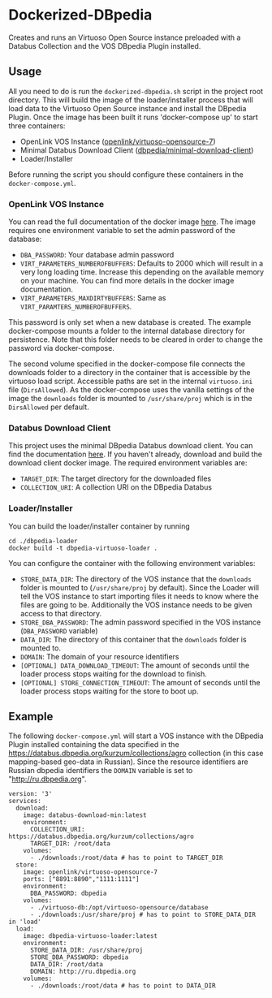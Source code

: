 # Dockerized-DBpedia
Creates and runs an Virtuoso Open Source instance preloaded with a Databus Collection and the VOS DBpedia Plugin installed.

## Usage

All you need to do is run the `dockerized-dbpedia.sh` script in the project root directory. This will build the image of the loader/installer process that will load data to the Virtuoso Open Source instance and install the DBpedia Plugin. Once the image has been built it runs 'docker-compose up' to start three containers:

* OpenLink VOS Instance ([openlink/virtuoso-opensource-7](https://hub.docker.com/r/openlink/virtuoso-opensource-7))
* Minimal Databus Download Client ([dbpedia/minimal-download-client](https://hub.docker.com/repository/docker/dbpedia/minimal-download-client))
* Loader/Installer

Before running the script you should configure these containers in the `docker-compose.yml`.

### OpenLink VOS Instance

You can read the full documentation of the docker image [here](https://hub.docker.com/r/openlink/virtuoso-opensource-7). The image requires one environment variable to set the admin password of the database:
* `DBA_PASSWORD`: Your database admin password
* `VIRT_PARAMETERS_NUMBEROFBUFFERS`: Defaults to 2000 which will result in a very long loading time. Increase this depending on the available memory on your machine. You can find more details in the docker image documentation.
* `VIRT_PARAMETERS_MAXDIRTYBUFFERS`: Same as `VIRT_PARAMTERS_NUMBEROFBUFFERS`.

This password is only set when a new database is created. The example docker-compose mounts a folder to the internal database directory for persistence. Note that this folder needs to be cleared in order to change the password via docker-compose.

The second volume specified in the docker-compose file connects the downloads folder to a directory in the container that is
accessible by the virtuoso load script. Accessible paths are set in the internal `virtuoso.ini` file (`DirsAllowed`). As the
docker-compose uses the vanilla settings of the image the `downloads` folder is mounted to `/usr/share/proj` which is in the
`DirsAllowed` per default.

### Databus Download Client

This project uses the minimal DBpedia Databus download client. You can find the documentation [here](https://github.com/dbpedia/minimal-download-client). If you haven't already, download and build the download client docker image. The required environment variables are:
* `TARGET_DIR`: The target directory for the downloaded files
* `COLLECTION_URI`: A collection URI on the DBpedia Databus

### Loader/Installer

You can build the loader/installer container by running
```
cd ./dbpedia-loader
docker build -t dbpedia-virtuoso-loader .
```

You can configure the container with the following environment variables:
* `STORE_DATA_DIR`: The directory of the VOS instance that the `downloads` folder is mounted to (`/usr/share/proj` by default). Since the Loader will tell the VOS instance to start importing files it needs to know where the files are going to be. Additionally the VOS instance needs to be given access to that directory. 
* `STORE_DBA_PASSWORD`: The admin password specified in the VOS instance (`DBA_PASSWORD` variable)
* `DATA_DIR`: The directory of this container that the `downloads` folder is mounted to.
* `DOMAIN`: The domain of your resource identifiers
* `[OPTIONAL] DATA_DOWNLOAD_TIMEOUT`: The amount of seconds until the loader process stops waiting for the download to finish.
* `[OPTIONAL] STORE_CONNECTION_TIMEOUT`: The amount of seconds until the loader process stops waiting for the store to boot up.

## Example

The following `docker-compose.yml` will start a VOS instance with the DBpedia Plugin installed containing the data
specified in the https://databus.dbpedia.org/kurzum/collections/agro collection (in this case mapping-based geo-data in Russian).
Since the resource identifiers are Russian dbpedia identifiers the `DOMAIN` variable is set to "http://ru.dbpedia.org".

```
version: '3'
services:
  download:
    image: databus-download-min:latest
    environment:
      COLLECTION_URI: https://databus.dbpedia.org/kurzum/collections/agro
      TARGET_DIR: /root/data
    volumes:
      - ./downloads:/root/data # has to point to TARGET_DIR
  store:
    image: openlink/virtuoso-opensource-7
    ports: ["8891:8890","1111:1111"]
    environment:
      DBA_PASSWORD: dbpedia
    volumes:
      - ./virtuoso-db:/opt/virtuoso-opensource/database
      - ./downloads:/usr/share/proj # has to point to STORE_DATA_DIR in 'load'
  load:
    image: dbpedia-virtuoso-loader:latest
    environment:
      STORE_DATA_DIR: /usr/share/proj
      STORE_DBA_PASSWORD: dbpedia
      DATA_DIR: /root/data
      DOMAIN: http://ru.dbpedia.org
    volumes:
      - ./downloads:/root/data # has to point to DATA_DIR
```
